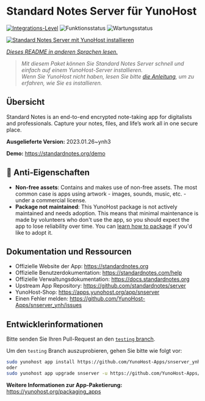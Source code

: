 <!--
N.B.: Diese README wurde automatisch von <https://github.com/YunoHost/apps/tree/master/tools/readme_generator> generiert.
Sie darf NICHT von Hand bearbeitet werden.
-->

# Standard Notes Server für YunoHost

[![Integrations-Level](https://apps.yunohost.org/badge/integration/snserver)](https://ci-apps.yunohost.org/ci/apps/snserver/)
![Funktionsstatus](https://apps.yunohost.org/badge/state/snserver)
![Wartungsstatus](https://apps.yunohost.org/badge/maintained/snserver)

[![Standard Notes Server mit YunoHost installieren](https://install-app.yunohost.org/install-with-yunohost.svg)](https://install-app.yunohost.org/?app=snserver)

*[Dieses README in anderen Sprachen lesen.](./ALL_README.md)*

> *Mit diesem Paket können Sie Standard Notes Server schnell und einfach auf einem YunoHost-Server installieren.*  
> *Wenn Sie YunoHost nicht haben, lesen Sie bitte [die Anleitung](https://yunohost.org/install), um zu erfahren, wie Sie es installieren.*

## Übersicht

Standard Notes is an end-to-end encrypted note-taking app for digitalists and professionals. Capture your notes, files, and life’s work all in one secure place.


**Ausgelieferte Version:** 2023.01.26~ynh3

**Demo:** <https://standardnotes.org/demo>
## :red_circle: Anti-Eigenschaften

- **Non-free assets**: Contains and makes use of non-free assets. The most common case is apps using artwork - images, sounds, music, etc. - under a commercial license.
- **Package not maintained**: This YunoHost package is not actively maintained and needs adoption. This means that minimal maintenance is made by volunteers who don't use the app, so you should expect the app to lose reliability over time. You can [learn how to package](https://yunohost.org/packaging_apps_intro) if you'd like to adopt it.

## Dokumentation und Ressourcen

- Offizielle Website der App: <https://standardnotes.org>
- Offizielle Benutzerdokumentation: <https://standardnotes.com/help>
- Offizielle Verwaltungsdokumentation: <https://docs.standardnotes.org>
- Upstream App Repository: <https://github.com/standardnotes/server>
- YunoHost-Shop: <https://apps.yunohost.org/app/snserver>
- Einen Fehler melden: <https://github.com/YunoHost-Apps/snserver_ynh/issues>

## Entwicklerinformationen

Bitte senden Sie Ihren Pull-Request an den [`testing` branch](https://github.com/YunoHost-Apps/snserver_ynh/tree/testing).

Um den `testing` Branch auszuprobieren, gehen Sie bitte wie folgt vor:

```bash
sudo yunohost app install https://github.com/YunoHost-Apps/snserver_ynh/tree/testing --debug
oder
sudo yunohost app upgrade snserver -u https://github.com/YunoHost-Apps/snserver_ynh/tree/testing --debug
```

**Weitere Informationen zur App-Paketierung:** <https://yunohost.org/packaging_apps>
